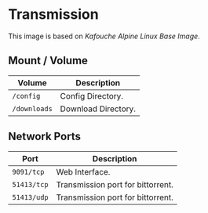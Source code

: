 # Transmission

This image is based on *Kafouche Alpine Linux Base Image*.

## Mount / Volume

| Volume       | Description         |
|--------------|---------------------|
| `/config`    | Config Directory.   |
| `/downloads` | Download Directory. |

## Network Ports

| Port        | Description                       |
|-------------|-----------------------------------|
| `9091/tcp`  | Web Interface.                    |
| `51413/tcp` | Transmission port for bittorrent. |
| `51413/udp` | Transmission port for bittorrent. |
